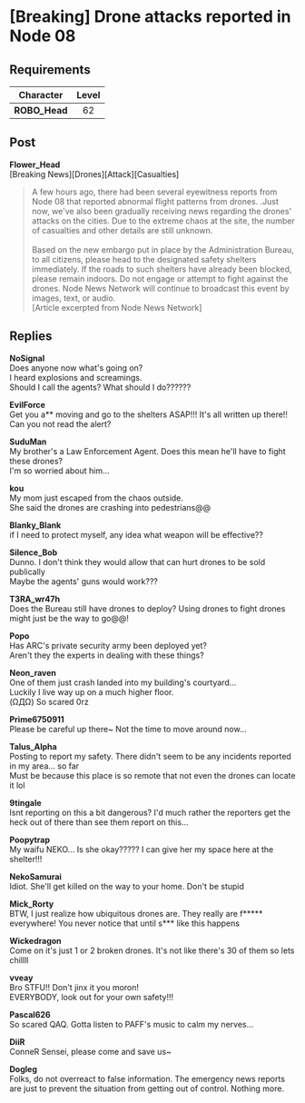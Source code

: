 # [Breaking] Drone attacks reported in Node 08
## Requirements
|  Character  |Level|
|-------------|:---:|
|**ROBO_Head**| 62  |

## Post
**Flower_Head**<br>
[Breaking News][Drones][Attack][Casualties]<br>
> A few hours ago, there had been several eyewitness reports from Node 08 that reported abnormal flight patterns from drones. .Just now, we've also been gradually receiving news regarding the drones' attacks on the cities. Due to the extreme chaos at the site, the number of casualties and other details are still unknown.<br>
> <br>
> Based on the new embargo put in place by the Administration Bureau, to all citizens, please head to the designated safety shelters immediately. If the roads to such shelters have already been blocked, please remain indoors. Do not engage or attempt to fight against the drones. Node News Network will continue to broadcast this event by images, text, or audio.<br>
[Article excerpted from Node News Network]
## Replies
**NoSignal**<br>
Does anyone now what's going on?<br>
I heard explosions and screamings. <br>
Should I call the agents? What should I do??????

**EvilForce**<br>
Get you a\*\* moving and go to the shelters ASAP!!!  It's all written up there!! Can you not read the alert?

**SuduMan**<br>
My brother's a Law Enforcement Agent. Does this mean he'll have to fight these drones? <br>
I'm so worried about him...

**kou**<br>
My mom just escaped from the chaos outside. <br>
She said the drones are crashing into pedestrians@@

**Blanky_Blank**<br>
if I need to protect myself, any idea what weapon will be effective??

**Silence_Bob**<br>
Dunno. I don't think they would allow that can hurt drones to be sold publically<br>
Maybe the agents' guns would work???

**T3RA_wr47h**<br>
Does the Bureau still have drones to deploy? Using drones to fight drones might just be the way to go@@!

**Popo**<br>
Has ARC's private security army been deployed yet? <br>
Aren't they the experts in dealing with these things?

**Neon_raven**<br>
One of them just crash landed into my building's courtyard... <br>
Luckily I live way up on a much higher floor.<br>
(ΩДΩ) So scared 0rz

**Prime6750911**<br>
Please be careful up there\~ Not the time to move around now...

**Talus_Alpha**<br>
Posting to report my safety. There didn't seem to be any incidents reported in my area... so far<br>
Must be because this place is so remote that not even the drones can locate it lol

**9tingale**<br>
Isnt reporting on this a bit dangerous? I'd much rather the reporters get the heck out of there than see them report on this...

**Poopytrap**<br>
My waifu NEKO... Is she okay????? I can give her my space here at the shelter!!!

**NekoSamurai**<br>
Idiot. She'll get killed on the way to your home. Don't be stupid

**Mick_Rorty**<br>
BTW, I just realize how ubiquitous drones are. They really are f\*\*\*\*\* everywhere! You never notice that until s\*\*\* like this happens

**Wickedragon**<br>
Come on it's just 1 or 2 broken drones. It's not like there's 30 of them so lets chillll

**vveay**<br>
Bro STFU!! Don't jinx it you moron!<br>
EVERYBODY, look out for your own safety!!!

**Pascal626**<br>
So scared QAQ. Gotta listen to PAFF's music to calm my nerves...

**DiiR**<br>
ConneR Sensei, please come and save us\~

**Dogleg**<br>
Folks, do not overreact to false information. The emergency news reports are just to prevent the situation from getting out of control. Nothing more.

